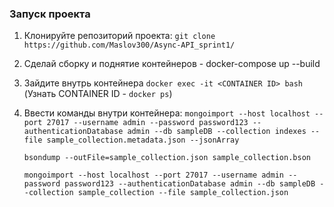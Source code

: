 ### Запуск проекта

1. Клонируйте репозиторий проекта:
     ```git clone https://github.com/Maslov300/Async-API_sprint1/```
2. Сделай сборку и поднятие контейнеров - docker-compose up --build
3. Зайдите внутрь контейнера ```docker exec -it <CONTAINER ID> bash``` (Узнать CONTAINER ID - ```docker ps```)
4. Ввести команды внутри контейнера:
     ```mongoimport --host localhost --port 27017 --username admin --password password123 --authenticationDatabase admin --db sampleDB --collection indexes --file sample_collection.metadata.json --jsonArray```
      
     ```bsondump --outFile=sample_collection.json sample_collection.bson```
   
     ```mongoimport --host localhost --port 27017 --username admin --password password123 --authenticationDatabase admin --db sampleDB --collection sample_collection --file sample_collection.json```
